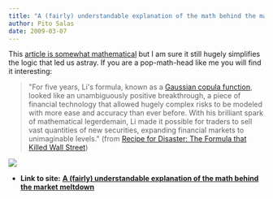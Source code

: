 ```yaml
---
title: "A (fairly) understandable explanation of the math behind the market meltdown"
author: Pito Salas
date: 2009-03-07
---
```


This [article is somewhat
mathematical](<http://www.wired.com/techbiz/it/magazine/17-03/wp_quant>) but I
am sure it still hugely simplifies the logic that led us astray. If you are a
pop-math-head like me you will find it interesting:

> "For five years, Li's formula, known as a [Gaussian copula
> function](<http://en.wikipedia.org/wiki/Copula_%28statistics%29>), looked
> like an unambiguously positive breakthrough, a piece of financial technology
> that allowed hugely complex risks to be modeled with more ease and accuracy
> than ever before. With his brilliant spark of mathematical legerdemain, Li
> made it possible for traders to sell vast quantities of new securities,
> expanding financial markets to unimaginable levels." (from [Recipe for
> Disaster: The Formula that Killed Wall
> Street](<http://www.wired.com/techbiz/it/magazine/17-03/wp_quant>))

![](https://i0.wp.com/img.zemanta.com/pixy.gif?w=584)


* **Link to site:** **[A (fairly) understandable explanation of the math behind the market meltdown](None)**
